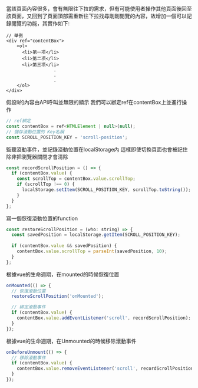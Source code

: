 當該頁面內容很多，會有無限往下拉的需求，但有可能使用者操作其他頁面後回至該頁面，又回到了頁面頂部需重新往下拉找尋剛剛閱覽的內容，故增加一個可以記錄閱覽的功能，其實作如下:

```html=
// 舉例
<div ref="contentBox">
	<ol>
	  <li>第一项</li>
	  <li>第二项</li>
	  <li>第三项</li>
				  .
				  .
				  .
	</ol>
</div>
```

假設li的內容由API呼叫並無限的顯示
我們可以綁定ref在contentBox上並進行操作

```jsx
// ref綁定
const contentBox = ref<HTMLElement | null>(null);
// 儲存滾動位置的 Key名稱
const SCROLL_POSITION_KEY = 'scroll-position';
```

監聽滾動事件，並記錄滾動位置在localStorage內
這樣即使切換頁面也會被記住
除非把瀏覽器關閉才會清除

```jsx
const recordScrollPosition = () => {
  if (contentBox.value) {
    const scrollTop = contentBox.value.scrollTop;
    if (scrollTop !== 0) {
      localStorage.setItem(SCROLL_POSITION_KEY, scrollTop.toString());
    }
  }
};
```

寫一個恢復滾動位置的function

```jsx
const restoreScrollPosition = (who: string) => {
  const savedPosition = localStorage.getItem(SCROLL_POSITION_KEY);
  
  if (contentBox.value && savedPosition) {
    contentBox.value.scrollTop = parseInt(savedPosition, 10);
  }
};
```

根據vue的生命週期，在mounted的時候恢復位置

```jsx
onMounted(() => {
  // 恢復滾動位置
  restoreScrollPosition('onMounted');

  // 綁定滾動事件
  if (contentBox.value) {
    contentBox.value.addEventListener('scroll', recordScrollPosition);
  }
});
```

根據vue的生命週期，在Unmounted的時候移除滾動事件

```jsx
onBeforeUnmount(() => {
  // 移除滾動事件
  if (contentBox.value) {
    contentBox.value.removeEventListener('scroll', recordScrollPosition);
  }
});
```